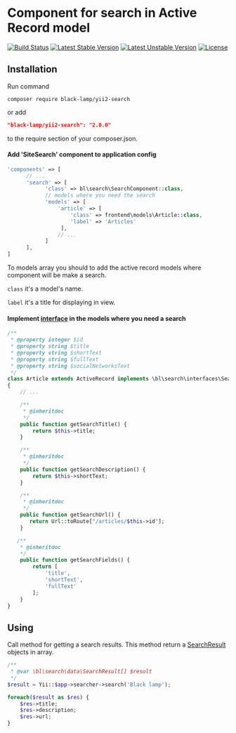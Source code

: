 Component for search in Active Record model
===========================================

[![Build Status](https://travis-ci.org/black-lamp/yii2-search.svg?branch=master)](https://travis-ci.org/black-lamp/yii2-search)
[![Latest Stable Version](https://poser.pugx.org/black-lamp/yii2-search/v/stable)](https://packagist.org/packages/black-lamp/yii2-search)
[![Latest Unstable Version](https://poser.pugx.org/black-lamp/yii2-search/v/unstable)](https://packagist.org/packages/black-lamp/yii2-search)
[![License](https://poser.pugx.org/black-lamp/yii2-search/license)](https://packagist.org/packages/black-lamp/yii2-search)

Installation
------------
Run command
```
composer require black-lamp/yii2-search
```
or add
```json
"black-lamp/yii2-search": "2.0.0"
```
to the require section of your composer.json.
#### Add 'SiteSearch' component to application config
```php
'components' => [
      // ...
      'search' => [
            'class' => bl\search\SearchComponent::class,
            // models where you need the search
            'models' => [
                'article' => [
                    'class' => frontend\models\Article::class,
                    'label' => 'Articles'
                 ],
                // ...
            ]
      ],
]
```
To models array you should to add the active record models where component will be make a search.

`class` it's a model's name.

`label` it's a title for displaying in view.
#### Implement [interface](https://github.com/black-lamp/yii2-search/blob/master/interfaces/SearchInterface.php) in the models where you need a search
```php
/**
 * @property integer $id
 * @property string $title
 * @property string $shortText
 * @property string $fullText
 * @property string $socialNetworksText
 */
class Article extends ActiveRecord implements \bl\search\interfaces\SearchInterface
{
    // ...

    /**
     * @inheritdoc
     */
    public function getSearchTitle() {
        return $this->title;
    }

    /**
     * @inheritdoc
     */
    public function getSearchDescription() {
        return $this->shortText;
    }

    /**
     * @inheritdoc
     */
    public function getSearchUrl() {
       return Url::toRoute["/articles/$this->id"];
    }

   /**
    * @inheritdoc
    */
    public function getSearchFields() {
        return [
            'title',
            'shortText',
            'fullText'
        ];
    }
}
```
Using
-----
Call method for getting a search results.
This method return a [SearchResult](https://github.com/black-lamp/yii2-search/blob/master/data/SearchResult.php) objects in array.
```php
/**
 * @var \bl\search\data\SearchResult[] $result
 */
$result = Yii::$app->searcher->search('Black lamp');

foreach($result as $res) {
    $res->title;
    $res->description;
    $res->url;
}
```